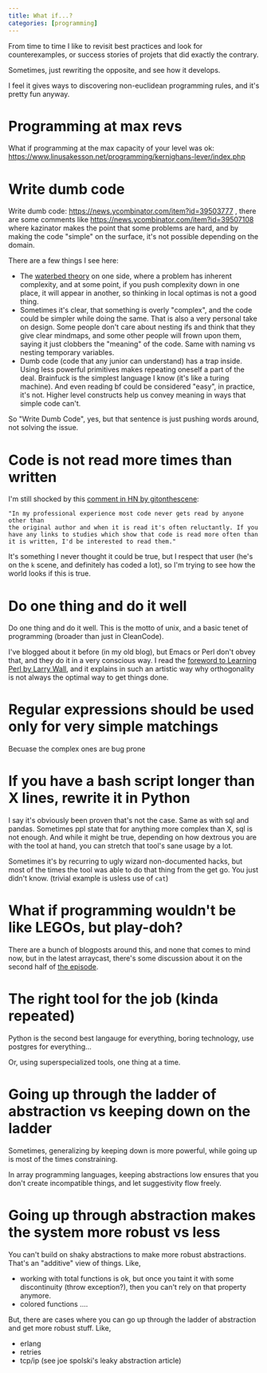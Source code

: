 ```yaml
---
title: What if...?
categories: [programming]
---
```


From time to time I like to revisit best practices and look for
counterexamples, or success stories of projets that did exactly the
contrary.

Sometimes, just rewriting the opposite, and see how it develops.

I feel it gives ways to discovering non-euclidean programming rules,
and it's pretty fun anyway.

# Programming at max revs
What if programming at the max capacity of your level was ok:
https://www.linusakesson.net/programming/kernighans-lever/index.php

# Write dumb code
Write dumb code: https://news.ycombinator.com/item?id=39503777 , there
are some comments like https://news.ycombinator.com/item?id=39507108
where kazinator makes the point that some problems are hard, and by
making the code "simple" on the surface, it's not possible depending
on the domain.

There are a few things I see here:
- The [waterbed theory](https://wiki.c2.com/?WaterbedTheory=) on one
  side, where a problem has inherent complexity, and at some point, if
  you push complexity down in one place, it will appear in another, so
  thinking in local optimas is not a good thing.
- Sometimes it's clear, that something is overly "complex", and the
  code could be simpler while doing the same. That is also a very
  personal take on design. Some people don't care about nesting ifs
  and think that they give clear mindmaps, and some other people will
  frown upon them, saying it just clobbers the "meaning" of the
  code. Same with naming vs nesting temporary variables.
- Dumb code (code that any junior can understand) has a trap
  inside. Using less powerful primitives makes repeating oneself a
  part of the deal. Brainfuck is the simplest language I know (it's
  like a turing machine). And even reading bf could be considered
  "easy", in practice, it's not. Higher level constructs help us
  convey meaning in ways that simple code can't.

So "Write Dumb Code", yes, but that sentence is just pushing words
around, not solving the issue.

# Code is not read more times than written
I'm still shocked by this [comment in HN by
gitonthescene](https://news.ycombinator.com/item?id=39613103):

    "In my professional experience most code never gets read by anyone other than
    the original author and when it is read it's often reluctantly. If you
    have any links to studies which show that code is read more often than
    it is written, I'd be interested to read them."

It's something I never thought it could be true, but I respect that
user (he's on the `k` scene, and definitely has coded a lot), so I'm
trying to see how the world looks if this is true.

# Do one thing and do it well

Do one thing and do it well. This is the motto of unix, and a basic
tenet of programming (broader than just in CleanCode).

I've blogged about it before (in my old blog), but Emacs or Perl don't
obvey that, and they do it in a very conscious way. I read the
[foreword to Learning Perl by Larry
Wall](https://news.ycombinator.com/item?id=39731960), and it explains
in such an artistic way why orthogonality is not always the optimal
way to get things done.

# Regular expressions should be used only for very simple matchings
Becuase the complex ones are bug prone

# If you have a bash script longer than X lines, rewrite it in Python

I say it's obviously been proven that's not the case. Same as with sql
and pandas. Sometimes ppl state that for anything more complex than X,
sql is not enough. And while it might be true, depending on how
dextrous you are with the tool at hand, you can stretch that tool's
sane usage by a lot.

Sometimes it's by recurring to ugly wizard non-documented hacks, but
most of the times the tool was able to do that thing from the get
go. You just didn't know.  (trivial example is usless use of `cat`)

# What if programming wouldn't be like LEGOs, but play-doh?

There are a bunch of blogposts around this, and none that comes to
mind now, but in the latest arraycast, there's some discussion about
it on the second half of [the
episode](https://www.arraycast.com/episodes/episode75-stine-kromberg).

# The right tool for the job (kinda repeated)

Python is the second best langauge for everything, boring technology,
use postgres for everything...

Or, using superspecialized tools, one thing at a time.

# Going up through the ladder of abstraction vs keeping down on the ladder

Sometimes, generalizing by keeping down is more powerful, while going
up is most of the times constraining.

In array programming languages, keeping abstractions low ensures that
you don't create incompatible things, and let suggestivity flow
freely.

# Going up through abstraction makes the system more robust vs less

You can't build on shaky abstractions to make more robust
abstractions. That's an "additive" view of things.
Like,
- working with total functions is ok, but once you taint it with some discontinuity (throw exception?), then you can't rely on that property anymore.
- colored functions
....

But, there are cases where you can go up through the ladder of
abstraction and get more robust stuff. Like,

- erlang
- retries
- tcp/ip (see joe spolski's leaky abstraction article)
